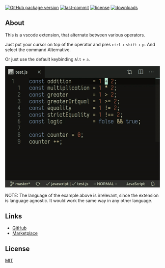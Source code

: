  [![GitHub package version](https://img.shields.io/github/package-json/v/DNonov/alternative.svg)](./package.json) [![last-commit](https://img.shields.io/github/last-commit/DNonov/alternative.svg)](./package.json) [![license](https://img.shields.io/github/license/DNonov/alternative)](./LICENSE.md) [![downloads](https://img.shields.io/visual-studio-marketplace/d/DimitarNonov.alternative)](https://marketplace.visualstudio.com/items?itemName=DimitarNonov.alternative)

## About
This is a vscode extension, that alternate between various operators.

Just put your cursor on top of the operator and pres `ctrl` + `shift` + `p`.
And select the command Alternative.

Or just use the default keybinding `Alt` + `a`.

![alternative](https://raw.githubusercontent.com/DNonov/alternative/master/img/example.gif)

NOTE: The language of the example above is irrelevant, since the extension is
language agnostic. It would work the same way in any other language.

## Links
* [GitHub](https://github.com/DNonov/alternative)
* [Marketplace](https://marketplace.visualstudio.com/items?itemName=DimitarNonov.alternative)

## License
[MIT](./LICENSE.md)
